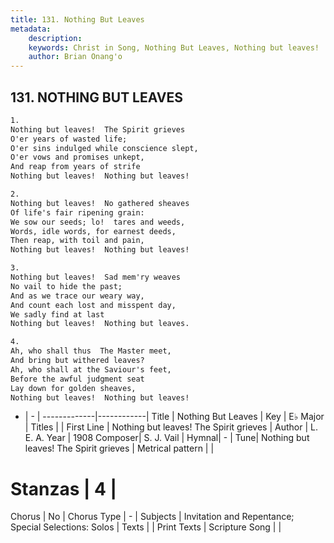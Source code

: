 ```yaml
---
title: 131. Nothing But Leaves
metadata:
    description: 
    keywords: Christ in Song, Nothing But Leaves, Nothing but leaves!  The Spirit grieves, 
    author: Brian Onang'o
---
```



## 131. NOTHING BUT LEAVES

```txt
1.
Nothing but leaves!  The Spirit grieves
O'er years of wasted life;
O'er sins indulged while conscience slept,
O'er vows and promises unkept,
And reap from years of strife
Nothing but leaves!  Nothing but leaves!

2.
Nothing but leaves!  No gathered sheaves
Of life's fair ripening grain:
We sow our seeds; lo!  tares and weeds,
Words, idle words, for earnest deeds,
Then reap, with toil and pain, 
Nothing but leaves!  Nothing but leaves!

3.
Nothing but leaves!  Sad mem'ry weaves
No vail to hide the past;
And as we trace our weary way,
And count each lost and misspent day,
We sadly find at last
Nothing but leaves!  Nothing but leaves.

4.
Ah, who shall thus  The Master meet,
And bring but withered leaves?
Ah, who shall at the Saviour's feet,
Before the awful judgment seat
Lay down for golden sheaves,
Nothing but leaves!  Nothing but leaves!
```

- |   -  |
-------------|------------|
Title | Nothing But Leaves |
Key | E♭ Major |
Titles |  |
First Line | Nothing but leaves!  The Spirit grieves |
Author | L. E. A.
Year | 1908
Composer| S. J. Vail |
Hymnal|  - |
Tune| Nothing but leaves!  The Spirit grieves |
Metrical pattern | |
# Stanzas | 4 |
Chorus | No |
Chorus Type | - |
Subjects | Invitation and Repentance; Special Selections: Solos |
Texts |  |
Print Texts | 
Scripture Song |  |
  
